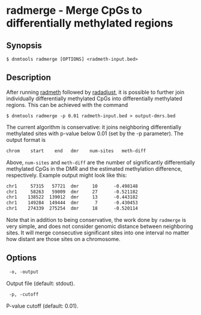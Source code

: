 # radmerge - Merge CpGs to differentially methylated regions

## Synopsis
```shell
$ dnmtools radmerge [OPTIONS] <radmeth-input.bed>
```

## Description

After running [radmeth](../radmeth) followed by
[radadjust](../radadjust), it is possible to further join individually
differentially methylated CpGs into differentially methylated
regions. This can be achieved with the command

```shell
$ dnmtools radmerge -p 0.01 radmeth-input.bed > output-dmrs.bed
```

The current algorithm is conservative: it joins neighboring
differentially methylated sites with p-value below 0.01 (set by the -p
parameter). The output format is

```txt
chrom    start    end   dmr    num-sites   meth-diff
```

Above, `num-sites` and `meth-diff` are the number of significantly
differentially methylated CpGs in the DMR and the estimated
methylation difference, respectively. Example output might look like
this:

```txt
chr1     57315   57721  dmr     10      -0.498148
chr1     58263   59009  dmr     27      -0.521182
chr1    138522  139012  dmr     13      -0.443182
chr1    149284  149444  dmr      7      -0.430453
chr1    274339  275254  dmr     18      -0.520114
```

Note that in addition to being conservative, the work done by
`radmerge` is very simple, and does not consider genomic distance
between neighboring sites. It will merge consecutive significant sites
into one interval no matter how distant are those sites on a
chromosome.

## Options

```txt
 -o, -output
```
Output file (default: stdout).

```txt
 -p, -cutoff
```
P-value cutoff (default: 0.01).
